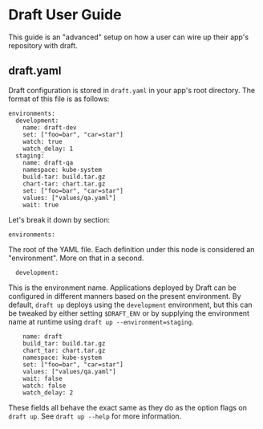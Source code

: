 # Draft User Guide

This guide is an "advanced" setup on how a user can wire up their app's repository with draft.

## draft.yaml

Draft configuration is stored in `draft.yaml` in your app's root directory. The format of this file
is as follows:

```
environments:
  development:
    name: draft-dev
    set: ["foo=bar", "car=star"]
    watch: true
    watch_delay: 1
  staging:
    name: draft-qa
    namespace: kube-system
    build-tar: build.tar.gz
    chart-tar: chart.tar.gz
    set: ["foo=bar", "car=star"]
    values: ["values/qa.yaml"]
    wait: true
```

Let's break it down by section:

```
environments:
```

The root of the YAML file. Each definition under this node is considered an "environment". More on
that in a second.

```
  development:
```

This is the environment name. Applications deployed by Draft can be configured in different manners
based on the present environment. By default, `draft up` deploys using the `development` environment,
but this can be tweaked by either setting `$DRAFT_ENV` or by supplying the environment name at
runtime using `draft up --environment=staging`.

```
    name: draft
    build_tar: build.tar.gz
    chart_tar: chart.tar.gz
    namespace: kube-system
    set: ["foo=bar", "car=star"]
    values: ["values/qa.yaml"]
    wait: false
    watch: false
    watch_delay: 2
```

These fields all behave the exact same as they do as the option flags on `draft up`. See
`draft up --help` for more information.
